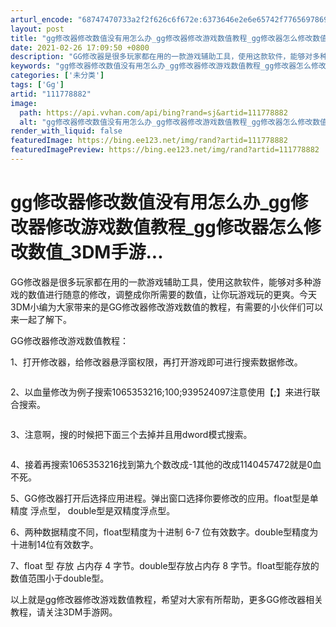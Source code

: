```yaml
---
arturl_encode: "68747470733a2f2f626c6f672e:6373646e2e6e65742f77656978696e5f33393838393231342f:61727469636c652f64657461696c732f313131373738383832"
layout: post
title: "gg修改器修改数值没有用怎么办_gg修改器修改游戏数值教程_gg修改器怎么修改数值_3DM手游..."
date: 2021-02-26 17:09:50 +0800
description: "GG修改器是很多玩家都在用的一款游戏辅助工具，使用这款软件，能够对多种游戏的数值进行随意的修改，调整"
keywords: "gg修改器修改数值没有用怎么办_gg修改器修改游戏数值教程_gg修改器怎么修改数值_3DM手游..."
categories: ['未分类']
tags: ['Gg']
artid: "111778882"
image:
  path: https://api.vvhan.com/api/bing?rand=sj&artid=111778882
  alt: "gg修改器修改数值没有用怎么办_gg修改器修改游戏数值教程_gg修改器怎么修改数值_3DM手游..."
render_with_liquid: false
featuredImage: https://bing.ee123.net/img/rand?artid=111778882
featuredImagePreview: https://bing.ee123.net/img/rand?artid=111778882
---
```


# gg修改器修改数值没有用怎么办\_gg修改器修改游戏数值教程\_gg修改器怎么修改数值\_3DM手游...

GG修改器是很多玩家都在用的一款游戏辅助工具，使用这款软件，能够对多种游戏的数值进行随意的修改，调整成你所需要的数值，让你玩游戏玩的更爽。今天3DM小编为大家带来的是GG修改器修改游戏数值的教程，有需要的小伙伴们可以来一起了解下。

GG修改器修改游戏数值教程：

1、打开修改器，给修改器悬浮窗权限，再打开游戏即可进行搜索数据修改。

![]()

2、以血量修改为例子搜索1065353216;100;939524097注意使用【;】来进行联合搜索。

![]()

3、注意啊，搜的时候把下面三个去掉并且用dword模式搜索。

![]()

4、接着再搜索1065353216找到第九个数改成-1其他的改成1140457472就是0血不死。

5、GG修改器打开后选择应用进程。弹出窗口选择你要修改的应用。float型是单精度 浮点型， double型是双精度浮点型。

6、两种数据精度不同，float型精度为十进制 6-7 位有效数字。double型精度为十进制14位有效数字。

7、float 型 存放 占内存 4 字节。double型存放占内存 8 字节。float型能存放的数值范围小于double型。

以上就是gg修改器修改游戏数值教程，希望对大家有所帮助，更多GG修改器相关教程，请关注3DM手游网。
